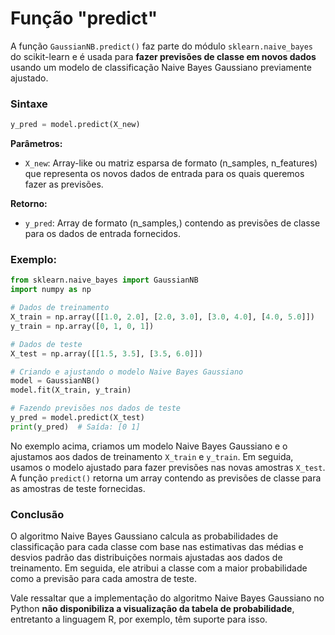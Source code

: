 # Função "predict"

A função `GaussianNB.predict()` faz parte do módulo `sklearn.naive_bayes` do scikit-learn e é usada para **fazer previsões de classe em novos dados** usando um modelo de classificação Naive Bayes Gaussiano previamente ajustado.

### **Sintaxe**

```python
y_pred = model.predict(X_new)
```

**Parâmetros:**

- `X_new`: Array-like ou matriz esparsa de formato (n_samples, n_features) que representa os novos dados de entrada para os quais queremos fazer as previsões.

**Retorno:**

- `y_pred`: Array de formato (n_samples,) contendo as previsões de classe para os dados de entrada fornecidos.

### **Exemplo:**

```python
from sklearn.naive_bayes import GaussianNB
import numpy as np

# Dados de treinamento
X_train = np.array([[1.0, 2.0], [2.0, 3.0], [3.0, 4.0], [4.0, 5.0]])
y_train = np.array([0, 1, 0, 1])

# Dados de teste
X_test = np.array([[1.5, 3.5], [3.5, 6.0]])

# Criando e ajustando o modelo Naive Bayes Gaussiano
model = GaussianNB()
model.fit(X_train, y_train)

# Fazendo previsões nos dados de teste
y_pred = model.predict(X_test)
print(y_pred)  # Saída: [0 1]
```

No exemplo acima, criamos um modelo Naive Bayes Gaussiano e o ajustamos aos dados de treinamento `X_train` e `y_train`. Em seguida, usamos o modelo ajustado para fazer previsões nas novas amostras `X_test`. A função `predict()` retorna um array contendo as previsões de classe para as amostras de teste fornecidas.

### **Conclusão**

O algoritmo Naive Bayes Gaussiano calcula as probabilidades de classificação para cada classe com base nas estimativas das médias e desvios padrão das distribuições normais ajustadas aos dados de treinamento. Em seguida, ele atribui a classe com a maior probabilidade como a previsão para cada amostra de teste.

Vale ressaltar que a implementação do algoritmo Naive Bayes Gaussiano no Python **não disponibiliza a visualização da tabela de probabilidade**, entretanto a linguagem R, por exemplo, têm suporte para isso.
